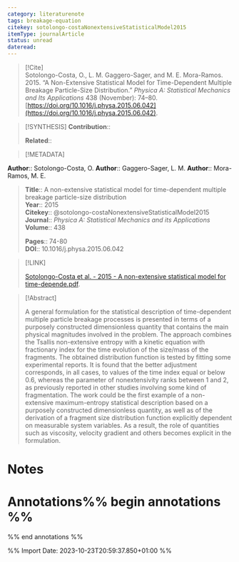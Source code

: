 ```yaml
---
category: literaturenote
tags: breakage-equation
citekey: sotolongo-costaNonextensiveStatisticalModel2015
itemType: journalArticle
status: unread  
dateread:  
---
```


> [!Cite]  
> Sotolongo-Costa, O., L. M. Gaggero-Sager, and M. E. Mora-Ramos. 2015. “A Non-Extensive Statistical Model for Time-Dependent Multiple Breakage Particle-Size Distribution.” _Physica A: Statistical Mechanics and Its Applications_ 438 (November): 74–80. [https://doi.org/10.1016/j.physa.2015.06.042](https://doi.org/10.1016/j.physa.2015.06.042).

> [!SYNTHESIS] 
>**Contribution**::
>
>**Related**:: 
>

> [!METADATA]  
>
**Author**:: Sotolongo-Costa, O.
**Author**:: Gaggero-Sager, L. M.
**Author**:: Mora-Ramos, M. E.<br>
> **Title**:: A non-extensive statistical model for time-dependent multiple breakage particle-size distribution    
> **Year**:: 2015     
> **Citekey**:: @sotolongo-costaNonextensiveStatisticalModel2015    
>**Journal**:: *Physica A: Statistical Mechanics and its Applications*    
>**Volume**:: 438    
>     
>    
>    
>     
> **Pages**:: 74-80    
>**DOI**:: 10.1016/j.physa.2015.06.042    
>

> [!LINK] 
>
> [Sotolongo-Costa et al. - 2015 - A non-extensive statistical model for time-depende.pdf](file:///Users/steven/Library/CloudStorage/GoogleDrive-steven.golovkine@ul.ie/My%20Drive/bibliography/undefined/2015/Sotolongo-Costa%20et%20al.%20-%202015%20-%20A%20non-extensive%20statistical%20model%20for%20time-depende.pdf).

>[!Abstract]
>
>A general formulation for the statistical description of time-dependent multiple particle breakage processes is presented in terms of a purposely constructed dimensionless quantity that contains the main physical magnitudes involved in the problem. The approach combines the Tsallis non-extensive entropy with a kinetic equation with fractionary index for the time evolution of the size/mass of the fragments. The obtained distribution function is tested by fitting some experimental reports. It is found that the better adjustment corresponds, in all cases, to values of the time index equal or below 0.6, whereas the parameter of nonextensivity ranks between 1 and 2, as previously reported in other studies involving some kind of fragmentation. The work could be the first example of a non-extensive maximum-entropy statistical description based on a purposely constructed dimensionless quantity, as well as of the derivation of a fragment size distribution function explicitly dependent on measurable system variables. As a result, the role of quantities such as viscosity, velocity gradient and others becomes explicit in the formulation.
>>


# Notes<br>
# Annotations%% begin annotations %%  
 
  
%% end annotations %%

%% Import Date: 2023-10-23T20:59:37.850+01:00 %%
